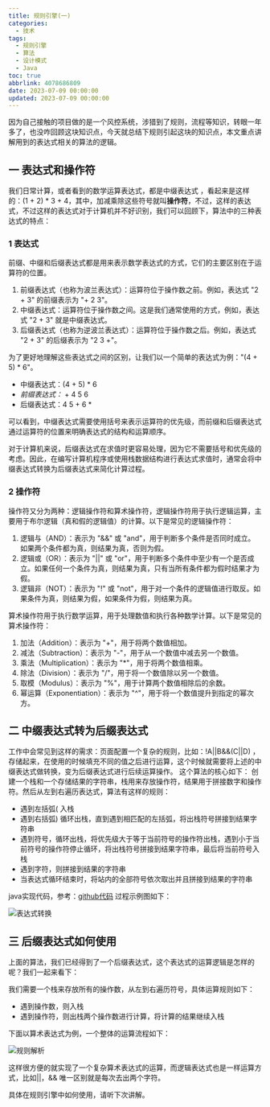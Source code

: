 ```yaml
---
title: 规则引擎(一)
categories:
  - 技术
tags:
  - 规则引擎
  - 算法
  - 设计模式
  - Java
toc: true
abbrlink: 4078686809
date: 2023-07-09 00:00:00
updated: 2023-07-09 00:00:00
---
```

因为自己接触的项目做的是一个风控系统，涉猎到了规则，流程等知识，转眼一年多了，也没咋回顾这块知识点，今天就总结下规则引起这块的知识点，本文重点讲解用到的表达式相关的算法的逻辑。

## 一 表达式和操作符

我们日常计算，或者看到的数学运算表达式，都是中缀表达式 ，看起来是这样的：(1 + 2) * 3 + 4，其中，加减乘除这些符号就叫**操作符**，不过，这样的表达式，不过这样的表达式对于计算机并不好识别，我们可以回顾下，算法中的三种表达式的特点：

### 1 表达式

前缀、中缀和后缀表达式都是用来表示数学表达式的方式，它们的主要区别在于运算符的位置。

1. 前缀表达式（也称为波兰表达式）：运算符位于操作数之前。例如，表达式 "2 + 3" 的前缀表示为 "+ 2 3"。
2. 中缀表达式：运算符位于操作数之间。这是我们通常使用的方式，例如，表达式 "2 + 3" 就是中缀表达式。
3. 后缀表达式（也称为逆波兰表达式）：运算符位于操作数之后。例如，表达式 "2 + 3" 的后缀表示为 "2 3 +"。

为了更好地理解这些表达式之间的区别，让我们以一个简单的表达式为例："(4 + 5) * 6"。

* 中缀表达式：(4 + 5) * 6
* *前缀表达式：* + 4 5 6
* 后缀表达式：4 5 + 6 *

可以看到，中缀表达式需要使用括号来表示运算符的优先级，而前缀和后缀表达式通过运算符的位置来明确表达式的结构和运算顺序。

对于计算机来说，后缀表达式在求值时更容易处理，因为它不需要括号和优先级的考虑。因此，在编写计算机程序或使用栈数据结构进行表达式求值时，通常会将中缀表达式转换为后缀表达式来简化计算过程。

### 2 操作符

操作符又分为两种：逻辑操作符和算术操作符，逻辑操作符用于执行逻辑运算，主要用于布尔逻辑（真和假的逻辑值）的计算。以下是常见的逻辑操作符：

1. 逻辑与（AND）：表示为 "&&" 或 "and"，用于判断多个条件是否同时成立。如果两个条件都为真，则结果为真，否则为假。
2. 逻辑或（OR）：表示为 "||" 或 "or"，用于判断多个条件中至少有一个是否成立。如果任何一个条件为真，则结果为真，只有当所有条件都为假时结果才为假。
3. 逻辑非（NOT）：表示为 "!" 或 "not"，用于对一个条件的逻辑值进行取反。如果条件为真，则结果为假，如果条件为假，则结果为真。

算术操作符用于执行数学运算，用于处理数值和执行各种数学计算。以下是常见的算术操作符：

1. 加法（Addition）：表示为 "+"，用于将两个数值相加。
2. 减法（Subtraction）：表示为 "-"，用于从一个数值中减去另一个数值。
3. 乘法（Multiplication）：表示为 "*"，用于将两个数值相乘。
4. 除法（Division）：表示为 "/"，用于将一个数值除以另一个数值。
5. 取模（Modulus）：表示为 "%"，用于计算两个数值相除后的余数。
6. 幂运算（Exponentiation）：表示为 "^"，用于将一个数值提升到指定的幂次方。

## 二 中缀表达式转为后缀表达式

工作中会常见到这样的需求：页面配置一个复杂的规则，比如：!A||B&&(C||D) ，存储起来，在使用的时候填充不同的值之后进行运算，这个时候就需要将上述的中缀表达式做转换，变为后缀表达式进行后续运算操作。
这个算法的核心如下：
创建一个栈和一个存储结果的字符串，栈用来存放操作符，结果用于拼接数字和操作符。然后从左到右遍历表达式，算法有这样的规则：

* 遇到左括弧( 入栈
* 遇到右括弧) 循环出栈，直到遇到相匹配的左括弧，将出栈符号拼接到结果字符串
* 遇到符号，循环出栈，将优先级大于等于当前符号的操作符出栈，遇到小于当前符号的操作符停止循环，将出栈符号拼接到结果字符串，最后将当前符号入栈
* 遇到字符，则拼接到结果的字符串
* 当表达式循环结束时，将站内的全部符号依次取出并且拼接到结果的字符串

java实现代码，参考：[github代码](https://github.com/chalmery/rule/blob/main/core/src/main/java/com/github/chalmery/rule/utils/ExpressUtils.java)
过程示例图如下：

![表达式转换](https://img-yangcc.oss-cn-beijing.aliyuncs.com/blog/converter.png)

## 三 后缀表达式如何使用

上面的算法，我们已经得到了一个后缀表达式，这个表达式的运算逻辑是怎样的呢？我们一起来看下：

我们需要一个栈来存放所有的操作数，从左到右遍历符号，具体运算规则如下：

* 遇到操作数，则入栈
* 遇到操作符，则出栈两个操作数进行计算，将计算的结果继续入栈

下面以算术表达式为例，一个整体的运算流程如下：

![规则解析](https://img-yangcc.oss-cn-beijing.aliyuncs.com/blog/execute.png)

这样很方便的就实现了一个复杂算术表达式的运算，而逻辑表达式也是一样运算方式，比如||，&& 唯一区别就是每次去出两个字符。

具体在规则引擎中如何使用，请听下次讲解。
